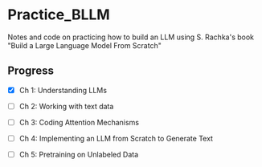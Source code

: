 # Practice_BLLM
Notes and code on practicing how to build an LLM using S. Rachka's book "Build a Large Language Model From Scratch"

## Progress
- [x] Ch 1: Understanding LLMs
- [ ] Ch 2: Working with text data
- [ ] Ch 3: Coding Attention Mechanisms
- [ ] Ch 4: Implementing an LLM from Scratch to Generate Text
- [ ] Ch 5: Pretraining on Unlabeled Data


